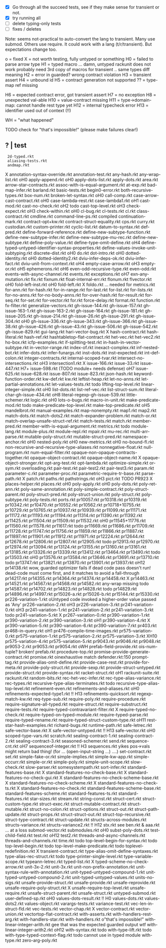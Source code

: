 - [X] Go through all the succeed tests, see if
      they make sense for transient or not.
- [X] try running all
- [ ] delete typing-only tests
- [ ] fixes / deletes

Note: seems not-practical to auto-convert the lang
 to transient. Many use submod. Others use require.
 It could work with a lang (t/r/transient).
 But expectations change too.

o = fixed
X = not worth testing, fully untyped or something
H0 = failed to parse arrow type
H1 = typed macro
     ... damn, untyped rackunit does not work
         probably need 3rd copy of macros for transient .. same types diff meaning
H2 = error in guarded? wrong contract violation
H3 = transient assert
H4 = unbound id
H5 = contract generation not supported
?? = type-map ref missing

H6 = expected contract error, got transient assert
H7 = no exception
H8 = unexpected val-able
H10 = value-contract missing
H11 = type->domain-map: cannot handle rest type yet
H12 = internal typecheck error
H13 = identifier used out of context (!!)

WH = "what happened"

TODO check for "that's impossible!"
(please make failures clear!)

?  | test
---------
     2d-typed.rkt
     aliasing-tests.rkt
     andmap.rkt
X    annotation-syntax-override.rkt
     annotation-test.rkt
     any-hash.rkt
     any-wrap-list.rkt
oH0   apply-append.rkt
oH0   apply-dots-list.rkt
     apply-dots.rkt
     area.rkt
     arrow-star-contracts.rkt
     assoc-with-is-equal-argument.rkt
     at-exp.rkt
     bad-map-infer.rkt
     barland.rkt
     basic-tests.rkt
     begin0-error.rkt
     both-recursive-types.rkt
     box-num.rkt
     broken-let-syntax.rkt
oH0   call-comp.rkt
     case-arrow-cast-contract.rkt
oH0   case-lambda-rest.rkt
     case-lambda1.rkt
oH1   cast-mod.rkt
     cast-no-check.rkt
oH2 todo    cast-top-level.rkt
oH3   check-expect.rkt
oH3   check-within.rkt
oH0   cl-bug.rkt
     cl-tests.rkt
     cl.rkt
     class-contract.rkt
     cmdline.rkt
     command-line-ps.rkt
     compiled
     continuation-mark.rkt
     contract-opt+kw.rkt
     contract-struct-equality.rkt
     cps.rkt
     curry.rkt
     custodian.rkt
     custom-printer.rkt
     cyclic-list.rkt
     datum-to-syntax.rkt
     def-pred.rkt
     define-forward-reference.rkt
     define-new-subtype-function.rkt
     define-new-subtype-infer.rkt
     define-new-subtype-mu-rec.rkt
     define-new-subtype.rkt
     define-poly-value.rkt
     define-type-omit-define.rkt
oH4   define-typed-untyped-identifier-syntax-properties.rkt
     define-values-invoke-unit-subtyping.rkt
     discrete-dist.rkt
oH0   do.rkt
     dot-intro.rkt
oH0   dotted-identity.rkt
oH0   dotted-identity2.rkt
     dviu-infer-deps-ok.rkt
     dviu-infer-fact.rkt
     dviu-unit-from-context.rkt
oH4   empty-case-arrow.rkt
oH3   empty-or.rkt
oH5   ephemerons.rkt
oH6   even-odd-recursive-type.rkt
     even-odd.rkt
     events-with-async-channel.rkt
     events.rkt
     exceptions.rkt
oH7   exn-any-mutation.rkt
     fix.rkt
     fixnum.rkt
     float-internal-err.rkt
     flonum.rkt
     flvector.rkt
oH0   fold-left-inst.rkt
oH0   fold-left.rkt
X    foldo.rkt ... needed for metrics.rkt
     for-ann.rkt
     for-hash.rkt
     for-in-range.rkt
     for-last.rkt
     for-list.rkt
     for-lists.rkt
     for-no-anns.rkt
     for-no-body-anns.rkt
     for-over-hash.rkt
     for-result.rkt
     for-seq.rkt
     for-set.rkt
     for-vector.rkt
     for.rkt
     force-delay.rkt
     format.rkt
     function.rkt
     fx-filter.rkt
     generalize-vectors.rkt
     gh-issue-144.rkt
     gh-issue-157.rkt
     gh-issue-163-1.rkt
     gh-issue-163-2.rkt
     gh-issue-164.rkt
     gh-issue-181.rkt
     gh-issue-205.rkt
     gh-issue-214.rkt
     gh-issue-26.rkt
     gh-issue-291.rkt
     gh-issue-304.rkt
oH0   gh-issue-336.rkt
     gh-issue-343.rkt
     gh-issue-366.rkt
     gh-issue-38.rkt
     gh-issue-426.rkt
     gh-issue-43.rkt
     gh-issue-506.rkt
     gh-issue-542.rkt
     gh-issue-829.rkt
     gui-lang.rkt
     hari-vector-bug.rkt
X    hash-contract.rkt
     hash-literal.rkt
     hash-ref.rkt
     hashtabletop-flat-contract.rkt
     het-vec.rkt
     het-vec2.rkt
     ho-box.rkt
     icfp-examples.rkt
     if-splitting-test.rkt
     in-hash-in-vector-subtype.rkt
     in-vector-range.rkt
     index-of.rkt
     inexact-complex.rkt
     inf-nested-bot.rkt
     infer-dots.rkt
     infer-funargs.rkt
     inst-dots.rkt
     inst-expected.rkt
     int-def-colon.rkt
     integer-contracts.rkt
     internal-scoped-tvar.rkt
     intersect-no-intersections.rkt
oH3   intersection1.rkt
X    issue-166.rkt
     issue-33.rkt
     issue-447.rkt
H7+  issue-598.rkt (TODO module+ needs defense)
oH7   issue-625.rkt
     issue-628.rkt
     issue-807.rkt
     issue-823.rkt
     json-hash.rkt
     keyword-function-order.rkt
     kw-def.rkt
     kw.rkt
     leftist-heap.rkt
     let-no-anns.rkt
     let-partial-annotations.rkt
     let-values-tests.rkt
todo    lifting-top-level.rkt
     linear-integer-simple.rkt
oH0   list-dots.rkt
     list-ref-vec.rkt
     list-struct-sum.rkt
     literal-char-gh-issue-434.rkt
oH8   literal-regexp-gh-issue-539.rkt
     little-schemer.rkt
     logic.rkt
oH0   lots-o-bugs.rkt
     macro-in-unit.rkt
     make-predicate-mod.rkt
todo    make-predicate-top-level.rkt
     make-top-predicate.rkt
oH5   mandelbrot.rkt
     manual-examples.rkt
     map-nonempty.rkt
     map1.rkt
     map2.rkt
     match-dots.rkt
     match-dots2.rkt
     match-expander-problem.rkt
     match-or.rkt
     match-overlap-unsafe-struct-ref.rkt
     match-tests.rkt
     match.rkt
     member-pred.rkt
     member-with-is-equal-argument.rkt
     metrics.rkt
todo    module-lang.rkt
     module-plus.rkt
     module-repl.rkt
     mpair.rkt
     mu-rec.rkt
     multi-arr-parse.rkt
     mutable-poly-struct.rkt
     mutable-struct-pred.rkt
     namespace-anchor.rkt
oH0   nested-poly.rkt
oH0   new-metrics.rkt
oH0   no-bound-fl.rkt
     non-recursive-and-recursive-type-aliases.rkt
     nonnegative-float.rkt
     null-program.rkt
     num-equal-filter.rkt
     opaque-non-opaque-contracts-together.rkt
     opaque-object-contract.rkt
     opaque-object-name.rkt
X    opaque-object-stronger.rkt
     opt-arg-test.rkt
     opt-lambda.rkt
     optimize-simple.rkt
     or-sym.rkt
     overloading.rkt
     pair-test.rkt
     pair-test2.rkt
     pair-test3.rkt
     param.rkt
     parameter-c.rkt
     parameter-proc.rkt
     parametric-require-tr-base.rkt
     parse-path.rkt
X    patch.rkt
     paths.rkt
     pathstrings.rkt
oH3   pict.rkt TODO PR923
X    places-helper.rkt
     places.rkt
oH0   poly-apply.rkt
oH0   poly-dots.rkt
     poly-ret-ann.rkt
     poly-same-annotation.rkt
     poly-simple-contract.rkt
     poly-struct-parent.rkt
     poly-struct-pred.rkt
     poly-struct-union.rkt
     poly-struct.rkt
     poly-subtype.rkt
     poly-tests.rkt
     ports.rkt
     pr10057.rkt
     pr10318.rkt
     pr10319.rkt
     pr10342.rkt
     pr10470.rkt
     pr10552.rkt
     pr10562.rkt
     pr10718+10755.rkt
     pr10729.rkt
     pr10765.rkt
     pr10937.rkt
     pr10939.rkt
     pr11099.rkt
     pr11171.rkt
     pr11172.rkt
     pr11193.rkt
     pr11194.rkt
     pr11314.rkt
     pr11390.rkt
     pr11392.rkt
     pr11425.rkt
     pr11504.rkt
     pr11509.rkt
     pr11532.rkt
oH0   pr11545+11776.rkt
     pr11560.rkt
     pr11578.rkt
     pr11617.rkt
todo    pr11669.rkt
     pr11686.rkt
     pr11709.rkt
     pr11728.rkt
     pr11747.rkt
     pr11756.rkt
     pr11859.rkt
     pr11866.rkt
     pr11887.rkt
     pr11897.rkt
     pr11901.rkt
     pr11912.rkt
     pr11971.rkt
     pr12224.rkt
     pr12644.rkt
     pr12678.rkt
     pr12806.rkt
     pr12807.rkt
     pr12905.rkt
todo    pr12913.rkt
     pr12970.rkt
     pr12974.rkt
     pr13094.rkt
     pr13124.rkt
     pr13155.rkt
     pr13160.rkt
     pr13161.rkt
     pr13185.rkt
     pr13326.rkt
     pr13339.rkt
     pr13412.rkt
     pr13464.rkt
     pr13490.rkt
todo    pr13503.rkt
oH0   pr13576.rkt
     pr13584.rkt
     pr13646.rkt
     pr13691.rkt
     pr13710.rkt
todo    pr13747.rkt
     pr13821.rkt
     pr13870.rkt
     pr13901.rkt
     pr13937.rkt
oH12  pr14138.rkt wow, guarded optimizer fails if dead code pass doesn't run! dead-code must come first, and it matches to avoid a fall-through
     pr14217.rkt
     pr14355.rkt
     pr14364.rkt
     pr14374.rkt
     pr14458.rkt
X    pr14463.rkt
     pr14521.rkt
     pr14567.rkt
     pr14568.rkt
     pr14582.rkt
any-wrap missing todo    pr14587.rkt
     pr14702.rkt
     pr14823.rkt
     pr14828.rkt
todo    pr14829.rkt
     pr14896.rkt
     pr14997.rkt
     pr15026-a.rkt
     pr15026-b.rkt
     pr15144.rkt
     pr15330.rkt
     pr226-variation-1.rkt
oUntyped code invoked a higher-order value passed as 'Any'     pr226-variation-2.rkt
oH3   pr226-variation-3.rkt
     pr241-variation-0.rkt
oH3   pr241-variation-1.rkt
     pr241-variation-2.rkt
     pr241-variation-3.rkt
todo    pr241-variation-5.rkt
X    pr267-variation-0.rkt
     pr390-variation-1.rkt
     pr390-variation-2.rkt
     pr390-variation-3.rkt
oH1   pr390-variation-4.rkt
X  pr390-variation-5.rkt
     pr390-variation-6.rkt
     pr390-variation-7.rkt
     pr403.rkt
     pr468-in-query.rkt
oH1   pr476-compile-time-images.rkt
     pr575-variation-0.rkt
     pr575-variation-1.rkt
     pr575-variation-2.rkt
     pr575-variation-3.rkt
XH10  pr575-variation-4.rkt
     pr575-variation-5.rkt
     pr9043.rkt
     pr9046.rkt
     pr9048.rkt
     pr9053-2.rkt
     pr9053.rkt
     pr9054.rkt
oWH   prefab-field-provide.rkt
ois-num-tuple? broken!  prefab.rkt
     procedure-top.rkt
     promise-provide-generate-contract.rkt
     promise.rkt
oinexhaustive match defender.rkt:150     prompt-tag.rkt
     provide-alias-omit-define.rkt
     provide-case-rest.rkt
     provide-for-meta.rkt
     provide-poly-struct.rkt
     provide-sexp.rkt
     provide-struct-untyped.rkt
     provide-struct.rkt
     provide-syntax.rkt
     racket-struct.rkt
oH1   rackunit-suite.rkt
     rackunit.rkt
     random-bits.rkt
     rec-het-vec-infer.rkt
     rec-type-alias-variance.rkt
     rec-types.rkt
     recursive-type-alias-terminates.rkt
todo    recursive-type-alias-top-level.rkt
     refinement-even.rkt
     refinements-and-aliases.rkt
oH0   refinements-expected-type1.rkt
!! H13  refinements-quicksort.rkt
     regexp-match-kw.rkt
     req-type-sub.rkt
     require-poly.rkt
     require-procedure.rkt
     require-signature-all-typed.rkt
     require-struct.rkt
     require-substruct.rkt
     require-tests.rkt
     require-typed-contravariant-filter.rkt
X    require-typed-no-check.rkt
     require-typed-on-typed-module.rkt
     require-typed-parse.rkt
     require-typed-rename.rkt
     require-typed-struct-custom-type.rkt
oH11  rest-star-hash-examples.rkt
     richard-bugs.rkt
     runtime-path.rkt
     safe-letrec.rkt
     safe-vector-base.rkt
X    safe-vector-untyped.rkt
!! H13  safe-vector.rkt
oH0   scoped-type-vars.rkt
     scratch.rkt
     sealing-contract-1.rkt
     sealing-contract-2.rkt
     sealing-contract-3.rkt
     seasoned-schemer.rkt
     send.rkt
     sequence-cnt.rkt
oH7   sequenceof-integer.rkt
!! H3   sequences.rkt yikes pos->vals might return bad thing! (for ... (open-input-string ...) ....)
     set-contract.rkt
     set.rkt
     simple-fake-or.rkt
     simple-implies.rkt
     simple-kw-app.rkt
     simple-occurr.rkt
     simple-or.rkt
     simple-poly.rkt
     simple-unit-scope.rkt
     slow-check.rkt
     slow-parser.rkt
     somesystempath.rkt
     sort-infer.rkt
     standard-features-base.rkt
X    standard-features-no-check-base.rkt
X    standard-features-no-check-gui.rkt
X    standard-features-no-check-scheme-base.rkt
X    standard-features-no-check-scheme.rkt
X    standard-features-no-check-ts.rkt
X    standard-features-no-check.rkt
     standard-features-scheme-base.rkt
     standard-features-scheme.rkt
     standard-features-ts.rkt
     standard-features.rkt
     star-sizes.rkt
     stream.rkt
     string-const.rkt
     struct-cert.rkt
     struct-custom-type.rkt
     struct-exec.rkt
     struct-mutable-contract.rkt
     struct-mutable.rkt
     struct-no-colon.rkt
     struct-options.rkt
     struct-out.rkt
     struct-path-update.rkt
     struct-props.rkt
     struct-struct-out.rkt
     struct-top-recursive.rkt
     struct-type-contract.rkt
     struct-update.rkt
     structs-across-modules.rkt
     structs-variance.rkt
     structs-variance2.rkt
!! H12  stx.rkt  see ben.rkt & aaa.rkt ... at a loss
     submod-vector.rkt
     submodules.rkt
oH0   subst-poly-dots.rkt
     test-child-field.rkt
     test.rkt
oH12  test2.rkt
     threads-and-async-channels.rkt
     threads-and-channels.rkt
     time.rkt
todo    top-level-begin-for-syntax.rkt
todo    top-level-begin.rkt
todo    top-level-make-predicate.rkt
todo    toplevel-redefinition.rkt
X    transient-contract.rkt
     type-alias-omit-define-syntaxes.rkt
     type-alias-rec-struct.rkt
todo    type-printer-single-level.rkt
     type-variable-scope.rkt
     typeann-letrec.rkt
     typed-list.rkt
X    typed-scheme-no-check-arrow.rkt
     unit-3x-2.rkt
     unit-3x.rkt
     unit-non-prefix-annotation.rkt
     unit-syntax-rule-with-annotation.rkt
     unit-typed-untyped-compound-1.rkt
     unit-typed-untyped-compound-2.rkt
     unit-typed-untyped-values.rkt
     units-no-sigs.rkt
     unsafe-provide-struct.rkt
     unsafe-provide.rkt
     unsafe-reprovide.rkt
     unsafe-require-poly-struct.rkt
X    unsafe-require-top-level.rkt
     unsafe-require.rkt
     unsafe-struct-parent.rkt
     unsafe-struct.rkt
     untyped-submod.rkt
     user-defined-sp.rkt
oH0   values-dots-result.rkt
!! H0   values-dots.rkt
     values-dots2.rkt
     values-object.rkt
     varargs-tests.rkt
     variance-test.rkt
     vec-len-in-struct-fld.rkt
     vec-tests.rkt
     vector-chap.rkt
X    vector-contract.rkt
     vector-union.rkt
     vectortop-flat-contract.rkt
     with-asserts.rkt
     with-handlers-rest-arg.rkt
     with-handlers-star.rkt
     with-handlers.rkt
o"that's impossible!"    with-linear-integer-arith.rkt gee that was the expected guarded output wtf
     with-linear-integer-arith2.rkt
oH12  with-syntax.rkt
todo    with-type-lift.rkt
todo    with-type-typed-context-flag.rkt
todo cannot use in typed module    with-type.rkt
     zero-arg-poly.rkt
